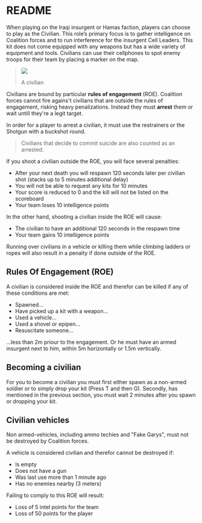 # README

When playing on the Iraqi insurgent or Hamas faction, players can choose to play as the Civilian. This role’s primary focus is to gather intelligence on Coalition forces and to run interference for the insurgent Cell Leaders. This kit does not come equipped with any weapons but has a wide variety of equipment and tools. Civilians can use their cellphones to spot enemy troops for their team by placing a marker on the map.

> ![](https://github.com/realitymod/pr-manual/tree/4ed281e1ffdb0845e74555f5cada93e3d9bb1c53/assets/civiii.png)
>
> A civilian

Civilians are bound by particular **rules of engagement** \(ROE\). Coalition forces cannot fire agains't civilians that are outside the rules of engagement, risking heavy penalizations. Instead they must **arrest** them or wait untill they're a legit target.

In order for a player to arrest a civilian, it must use the restrainers or the Shotgun with a buckshot round.

> Civilians that decide to commit suicide are also counted as an arrested.

If you shoot a civilian outside the ROE, you will face several penalties:

* After your next death you will respawn 120 seconds later per civilian shot \(stacks up to 5 minutes additional delay\)
* You will not be able to request any kits for 10 minutes
* Your score is reduced to 0 and the kill will not be listed on the scoreboard
* Your team loses 10 intelligence points

In the other hand, shooting a civilian inside the ROE will cause:

* The civilian to have an additional 120 seconds in the respawn time
* Your team gains 10 intelligence points

Running over civilians in a vehicle or killing them while climbing ladders or ropes will also result in a penalty if done outside of the ROE.

## Rules Of Engagement \(ROE\)

A civilian is considered inside the ROE and therefor can be killed if any of these conditions are met:

* Spawned...
* Have picked up a kit with a weapon...
* Used a vehicle...
* Used a shovel or epipen...
* Resuscitate someone...

...less than 2m priour to the engagement. Or he must have an armed insurgent next to him, within 5m horizontally or 1.5m vertically.

## Becoming a civilian

For you to become a civilian you must first either spawn as a non-armed soldier or to simply drop your kit \(Press T and then G\). Secondly, has mentioned in the previous section, you must wait 2 minutes after you spawn or dropping your kit.

## Civilian vehicles

Non armed-vehicles, including ammo techies and "Fake Garys", must not be destroyed by Coalition forces.

A vehicle is considered civilian and therefor cannot be destroyed if:

* Is empty
* Does not have a gun
* Was last use more than 1 minute ago
* Has no enemies nearby \(3 meters\)

Failing to comply to this ROE will result:

* Loss of 5 intel points for the team
* Loss of 50 points for the player

